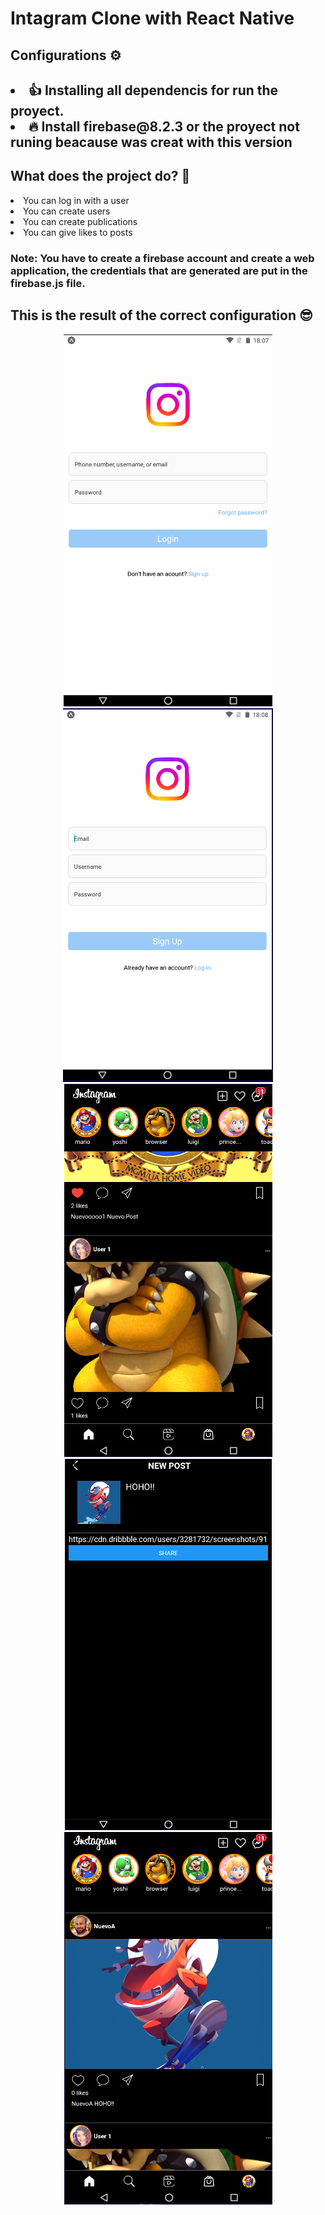<h1> Intagram Clone with React Native </h1>

<h2>Configurations ⚙ <h2>
<p>
<li>
👍 Installing all dependencis for run the proyect.
</li>
<li>
🔥 Install firebase@8.2.3 or the proyect not runing beacause was creat with this version
</li>
</p>

<h2>What does the project do? 🧐</h2>
<div>
<li>
You can log in with a user
</li>
<li>
You can create users
</li>
<li>
You can create publications
</li>
<li>
You can give likes to posts
</li>

<h3>Note: You have to create a firebase account and create a web application, the credentials that are generated are put in the firebase.js file.</h3>

</div>

<h2>This is the result of the correct configuration 😎</h2>
<div align="center">
<img src="https://raw.githubusercontent.com/2HenryCardenas1/Intagram-Clone-React-Native/main/Images/LoginInstagramClone.PNG" />
<img src="https://raw.githubusercontent.com/2HenryCardenas1/Intagram-Clone-React-Native/main/Images/SignUpInstagramClone.PNG" />
<img src= "https://raw.githubusercontent.com/2HenryCardenas1/Intagram-Clone-React-Native/main/Images/HomeInstagrameClone.PNG" />
<img src="https://raw.githubusercontent.com/2HenryCardenas1/Intagram-Clone-React-Native/main/Images/NewPostInstagramClone.PNG" />
<img src="https://raw.githubusercontent.com/2HenryCardenas1/Intagram-Clone-React-Native/main/Images/NewPostPublishedInstagramClone.PNG"/>
</div>

